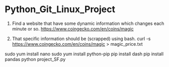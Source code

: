 # Python_Git_Linux_Project

1. Find a website that have some dynamic information which changes each minute or so.
https://www.coingecko.com/en/coins/magic

2. That specific information should be (scrapped) using bash.
curl -s https://www.coingecko.com/en/coins/magic > magic_price.txt

sudo yum install nano
sudo yum install python-pip
pip install dash
pip install pandas
python project_SF.py 


